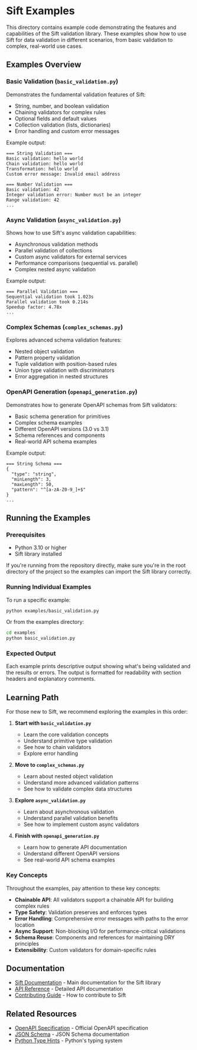# Sift Examples

This directory contains example code demonstrating the features and capabilities of the Sift validation library. These examples show how to use Sift for data validation in different scenarios, from basic validation to complex, real-world use cases.

## Examples Overview

### Basic Validation (`basic_validation.py`)

Demonstrates the fundamental validation features of Sift:

- String, number, and boolean validation
- Chaining validators for complex rules
- Optional fields and default values 
- Collection validation (lists, dictionaries)
- Error handling and custom error messages

Example output:
```
=== String Validation ===
Basic validation: hello world
Chain validation: hello world
Transformation: hello world
Custom error message: Invalid email address

=== Number Validation ===
Basic validation: 42
Integer validation error: Number must be an integer
Range validation: 42
...
```

### Async Validation (`async_validation.py`)

Shows how to use Sift's async validation capabilities:

- Asynchronous validation methods
- Parallel validation of collections
- Custom async validators for external services
- Performance comparisons (sequential vs. parallel)
- Complex nested async validation

Example output:
```
=== Parallel Validation ===
Sequential validation took 1.023s
Parallel validation took 0.214s
Speedup factor: 4.78x
...
```

### Complex Schemas (`complex_schemas.py`)

Explores advanced schema validation features:

- Nested object validation
- Pattern property validation
- Tuple validation with position-based rules
- Union type validation with discriminators
- Error aggregation in nested structures

### OpenAPI Generation (`openapi_generation.py`)

Demonstrates how to generate OpenAPI schemas from Sift validators:

- Basic schema generation for primitives
- Complex schema examples
- Different OpenAPI versions (3.0 vs 3.1)
- Schema references and components
- Real-world API schema examples

Example output:
```
=== String Schema ===
{
  "type": "string",
  "minLength": 3,
  "maxLength": 50,
  "pattern": "^[a-zA-Z0-9_]+$"
}
...
```

## Running the Examples

### Prerequisites

- Python 3.10 or higher
- Sift library installed

If you're running from the repository directly, make sure you're in the root directory of the project so the examples can import the Sift library correctly.

### Running Individual Examples

To run a specific example:

```bash
python examples/basic_validation.py
```

Or from the examples directory:

```bash
cd examples
python basic_validation.py
```

### Expected Output

Each example prints descriptive output showing what's being validated and the results or errors. The output is formatted for readability with section headers and explanatory comments.

## Learning Path

For those new to Sift, we recommend exploring the examples in this order:

1. **Start with `basic_validation.py`**
   - Learn the core validation concepts
   - Understand primitive type validation
   - See how to chain validators
   - Explore error handling

2. **Move to `complex_schemas.py`**
   - Learn about nested object validation
   - Understand more advanced validation patterns
   - See how to validate complex data structures

3. **Explore `async_validation.py`**
   - Learn about asynchronous validation
   - Understand parallel validation benefits
   - See how to implement custom async validators

4. **Finish with `openapi_generation.py`**
   - Learn how to generate API documentation
   - Understand different OpenAPI versions
   - See real-world API schema examples

### Key Concepts

Throughout the examples, pay attention to these key concepts:

- **Chainable API**: All validators support a chainable API for building complex rules
- **Type Safety**: Validation preserves and enforces types
- **Error Handling**: Comprehensive error messages with paths to the error location
- **Async Support**: Non-blocking I/O for performance-critical validations
- **Schema Reuse**: Components and references for maintaining DRY principles
- **Extensibility**: Custom validators for domain-specific rules

## Documentation

- [Sift Documentation](https://github.com/yourusername/sift/docs) - Main documentation for the Sift library
- [API Reference](https://github.com/yourusername/sift/docs/api) - Detailed API documentation
- [Contributing Guide](https://github.com/yourusername/sift/CONTRIBUTING.md) - How to contribute to Sift

## Related Resources

- [OpenAPI Specification](https://swagger.io/specification/) - Official OpenAPI specification
- [JSON Schema](https://json-schema.org/) - JSON Schema documentation
- [Python Type Hints](https://docs.python.org/3/library/typing.html) - Python's typing system

